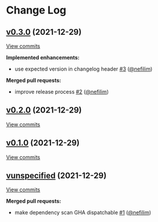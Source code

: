 # Change Log

## [v0.3.0](https://github.com/nefilim/test-build/tree/v0.3.0) (2021-12-29)
[View commits](https://github.com/nefilim/test-build/compare/v0.2.0...v0.3.0)

**Implemented enhancements:**

- use expected version in changelog header [\#3](https://github.com/nefilim/test-build/pull/3) ([@nefilim](https://github.com/nefilim))

**Merged pull requests:**

- improve release process [\#2](https://github.com/nefilim/test-build/pull/2) ([@nefilim](https://github.com/nefilim))

## [v0.2.0](https://github.com/nefilim/test-build/tree/v0.2.0) (2021-12-29)
[View commits](https://github.com/nefilim/test-build/compare/v0.1.0...v0.2.0)


## [v0.1.0](https://github.com/nefilim/test-build/tree/v0.1.0) (2021-12-29)
[View commits](https://github.com/nefilim/test-build/compare/vunspecified...v0.1.0)


## [vunspecified](https://github.com/nefilim/test-build/tree/vunspecified) (2021-12-29)
[View commits](https://github.com/nefilim/test-build/compare/1d391bf0da460fbc6180e3411164847db88fe625...vunspecified)

**Merged pull requests:**

- make dependency scan GHA dispatchable [\#1](https://github.com/nefilim/test-build/pull/1) ([@nefilim](https://github.com/nefilim))
